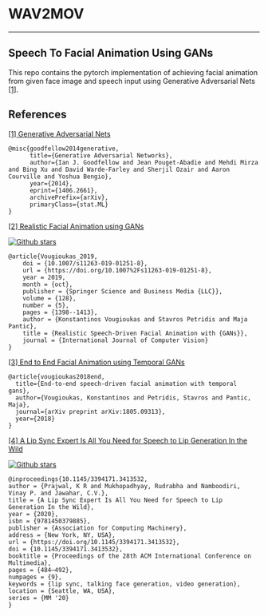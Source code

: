 # WAV2MOV

***

## Speech To Facial Animation Using GANs

This repo contains the pytorch implementation of achieving facial animation from given face image and speech input using Generative Adversarial Nets [[1]](#1).
## References

<a id="1" href="https://arxiv.org/abs/1406.2661">[1] Generative Adversarial Nets</a>
```
@misc{goodfellow2014generative,
      title={Generative Adversarial Networks}, 
      author={Ian J. Goodfellow and Jean Pouget-Abadie and Mehdi Mirza and Bing Xu and David Warde-Farley and Sherjil Ozair and Aaron Courville and Yoshua Bengio},
      year={2014},
      eprint={1406.2661},
      archivePrefix={arXiv},
      primaryClass={stat.ML}
}
```

<a id=#2 href="https://link.springer.com/article/10.1007/s11263-019-01251-8">[2] Realistic Facial Animation using GANs</a>

[![Github stars](https://img.shields.io/badge/Github-sda-<COLOR>.svg)](https://github.com/DinoMan/speech-driven-animation)

``` 
@article{Vougioukas_2019,
	doi = {10.1007/s11263-019-01251-8},
	url = {https://doi.org/10.1007%2Fs11263-019-01251-8},
	year = 2019,
	month = {oct},
	publisher = {Springer Science and Business Media {LLC}},
	volume = {128},
	number = {5},
	pages = {1398--1413},
	author = {Konstantinos Vougioukas and Stavros Petridis and Maja Pantic},
	title = {Realistic Speech-Driven Facial Animation with {GANs}},
	journal = {International Journal of Computer Vision}
}
```

<a id="#3" href="https://arxiv.org/abs/1805.09313">[3] End to End Facial Animation using Temporal GANs</a>
```
@article{vougioukas2018end,
  title={End-to-end speech-driven facial animation with temporal gans},
  author={Vougioukas, Konstantinos and Petridis, Stavros and Pantic, Maja},
  journal={arXiv preprint arXiv:1805.09313},
  year={2018}
}
```

<a id="#4" href="https://arxiv.org/abs/2008.10010">[4] A Lip Sync Expert Is All You Need for Speech to Lip Generation In the Wild</a>


[![Github stars](https://img.shields.io/badge/Github-wav2Lip-<COLOR>.svg)](https://github.com/Rudrabha/Wav2Lip)
```
@inproceedings{10.1145/3394171.3413532,
author = {Prajwal, K R and Mukhopadhyay, Rudrabha and Namboodiri, Vinay P. and Jawahar, C.V.},
title = {A Lip Sync Expert Is All You Need for Speech to Lip Generation In the Wild},
year = {2020},
isbn = {9781450379885},
publisher = {Association for Computing Machinery},
address = {New York, NY, USA},
url = {https://doi.org/10.1145/3394171.3413532},
doi = {10.1145/3394171.3413532},
booktitle = {Proceedings of the 28th ACM International Conference on Multimedia},
pages = {484–492},
numpages = {9},
keywords = {lip sync, talking face generation, video generation},
location = {Seattle, WA, USA},
series = {MM '20}
}
```